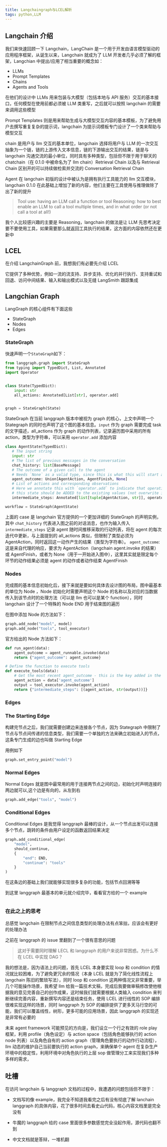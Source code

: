 ```yaml
---
title: Langchaingraph与LCEL解析
tags: python,LLM
---
```


## Langchain 介绍

我们来快速回顾一下 Langchain，LangChain 是一个用于开发由语言模型驱动的应用程序框架，从诞生以来，Langchain 就成为了 LLM 开发者几乎必须了解的框架，Langchian 中提出/应用了相当重要的概念如：

- LLMs
- Prompt Templates
- Chains
- Agents and Tools

在他们的设计中 LLMs 用来包装与大模型（包括本地与 API 服务）交互的基本接口，任何模型在使用前都必须被 LLM 类重写，之后就可以按照 langchain 的需要来调用这些模型

Prompt Templates 则是用来帮助生成与大模型交互内容的基本模板，为了避免用户去撰写重复复杂的提示词，langchain 为提示词模板专门设计了一个类来帮助与模型交互

chain 是用户与 llm 交互的基本单位，langchain 选择将用户与 LLM 的一次交互抽象为一个链，链的上游传入文本信息，链的下游输出交互的结果，链是与 langchain 沟通交流的最小单位，同时具有多种类型，包括但不限于用于聊天的 chatchain（在 0.1.0 中被命名为了 llm chain）Retrieval Chain 以及与 Retrieval Chain 区别开的可以持续做检索并交流的 Conversation Retrieval Chain

Agent 在 langchain 初版的设计中被认为是拥有执行工具能力的 llm 交互模块，langchain 0.1.0 在此基础上增加了新的内容，他们主要在工具使用与推理做除了出了新的提升

> Tool use: having an LLM call a function or tool
> Reasoning: how to best enable an LLM to call a tool multiple times, and in what order (or not call a tool at all!)

我个人比较感兴趣的主要是 Reasoning，langchain 的做法是让 LLM 先思考决定要不要使用工具，如果需要那么就返回工具执行的结果，这方面的内容依然还在更新中

## LCEL

在介绍 LangchainGraph 前，我想我们有必要先介绍 LCEL

它提供了多种优势，例如一流的流支持、异步支持、优化的并行执行、支持重试和回退、访问中间结果、输入和输出模式以及无缝 LangSmith 跟踪集成

## Langchian Graph

LangGraph 的核心组件有下面这些

- StateGraph
- Nodes
- Edges

### StateGraph

快速声明一个`StateGraph`如下：

```python
from langgraph.graph import StateGraph
from typing import TypedDict, List, Annotated
import Operator


class State(TypedDict):
    input: str
    all_actions: Annotated[List[str], operator.add]


graph = StateGraph(State)
```

StateGraph 在当前 langgraph 版本中被视为 graph 的核心，上文中声明一个 Stategraph 的同时也声明了这个图的基本信息。`input` 作为 graph 需要完成 task 的文字描述，all_actions 作为 graph 的动作列表，记录遍历图中采用的所有 action，类型为字符串，可以采用 `operator.add` 添加内容

```python
class AgentState(TypedDict):
   # The input string
   input: str
   # The list of previous messages in the conversation
   chat_history: list[BaseMessage]
   # The outcome of a given call to the agent
   # Needs `None` as a valid type, since this is what this will start as
   agent_outcome: Union[AgentAction, AgentFinish, None]
   # List of actions and corresponding observations
   # Here we annotate this with `operator.add` to indicate that operations to
   # this state should be ADDED to the existing values (not overwrite it)
   intermediate_steps: Annotated[list[tuple[AgentAction, str]], operator.add]

workflow = StateGraph(AgentState)
```

上面的 case 是 langchain 官方提供的一个更加详细的 StateGraph 的声明实例，
其中 `chat_history` 代表进入图之前的对话消息，也作为输入传入
`intermediate_steps` 记录 agent 随时间推移采取的行动列表，将在 agent 的每次迭代中更新，与上面提到的 all_actions 类似，但限制了类型必须为 AgentAction，同时返回这一动作产生的结果（类型为字符串）。
`agent_outcome`: 这是来自代理的响应，要求为 AgentAction（langchain agent.invoke 的结果） 或 AgentFinish，或者为 None（用于一开始进入图中），这里其实就是限定每个环节的动作结果必须是 agent 的动作或者动作结束 AgentFinish

### Nodes

完成图的基本信息初始化后，接下来就是要如何具体去设计图的布局，图中最基本的单位为 Node ，Node 初始化时需要声明这个 Node 的名称以及对应的当数据传入到该节点时的处理方法（可以是 llm 也可以是某个 function），同时 langchain 设计了一个特殊的 Node END 用于结束图的遍历

在图中添加 Node 的方法如下：

```python
graph.add_node("model", model)
graph.add_node("tools", tool_executor)
```

官方给出的 Node 方法如下：

```python
def run_agent(data):
    agent_outcome = agent_runnable.invoke(data)
    return {"agent_outcome": agent_outcome}

# Define the function to execute tools
def execute_tools(data):
    # Get the most recent agent_outcome - this is the key added in the `agent` above
    agent_action = data['agent_outcome']
    output = tool_executor.invoke(agent_action)
    return {"intermediate_steps": [(agent_action, str(output))]}
```

### Edges

### The Starting Edge

构建完节点之后，我们就需要创建边来连接各个节点，因为 Stategraph 中限制了节点与节点间传递的信息类型，我们需要一个单独的方法来确立初始进入的节点，这条专门生成的边也叫做 Starting Edge

用例如下

```python
graph.set_entry_point("model")
```

### Normal Edges

Normal Edges 就是图中最常用的用于连接两节点之间的边，初始化时声明连接的两边就可以,这个边是有向的，从左到右

```python
graph.add_edge("tools", "model")
```

### Conditional Edges

Conditional Edges 是我觉得 langgraph 最棒的设计，从一个节点出发可以连接多个节点，跳转的条件由用户设定的函数返回结果决定

```python
graph.add_conditional_edge(
    "model",
    should_continue,
    {
        "end": END,
        "continue": "tools"
    }
)
```

在这条边的基础上我们就能够实现很多复杂的功能，包括节点回溯等等

到这里 langgraph 最基本的单元就介绍完毕，看看官方给的一个 example

```python

```

### 在此之上的思考

总感觉 langchain 在限制节点之间信息类型的处理办法有点笨拙，应该会有更好的处理办法

之前在 langgraph 的 issue 里翻到了一个很有意思的问题

> 这对于需要同时理解 LECL 和 langgraph 的用户来说非常困惑。为什么不在 LCEL 中实现 DAG？

我的想法是，因为语法上的问题，首先 LCEL 本身要实现 loop 和 condition 的情况就比较困难，为了避免更冗余的情况（本身 LCEL 就是为了简化线性流程上 langchain 陈旧的繁琐写法），同时 loop 和 condition 这两种情况又非常重要，举几个可能操作场景，我希望 llm 给我一篇技术文稿，完成后我要做审稿修改使他根据我的意见完善自己的创作成果，这时候我们就需要根据人类输入 condition 来判断继续完善内容，重新撰写内容还是结束任务，使用 LCEL 进行线性的 SOP 编排很难实现这样的场景，同时 langgraph 为 SOP 的编排提供了更多天马行空的可能，我们可以覆盖线性，树形，更多可能的应用场景，因此 langgraph 的实现还是非常有必要的

未来 agent framework 可能预见的方向是，我们设立一个行之有效的 role play 框架，利用 profile（角色设定）与 action space（包括角色能够执行的 action node 列表）以及角色自有的 action graph（管理角色要执行的动作行动流程），llm 动态的维护自己当前要执行的 action graph，来确保单个 agent 在复杂生产环境中的稳定性，利用环境中对角色执行的上层 sop 做管理分工来实现我们多种多样的需求，

## 吐槽

在访问 langchain 与 langgraph 文档的过程中，我遭遇的问题包括但不限于：

- 文档写的像 example，我完全不知道我看完之后有没有彻底了解 lanchain langgraph 的具体内容，花了很多时间去看史山代码，核心内容文档里是完全没有

- 牛魔的 langgraph 给的 case 里面很多参数感觉完全没起作用，源代码也翻不到

- 中文文档就是答辩，一堆机翻
